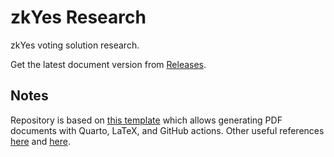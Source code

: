 # zkYes Research

zkYes voting solution research.

Get the latest document version from [Releases](https://github.com/kaxxa123/zkyes-research/releases).

## Notes
Repository is based on [this template](https://github.com/SimonWaldherr/BookTemplate) which allows generating PDF documents with Quarto, LaTeX, and GitHub actions. Other useful references [here](https://cameronpatrick.com/post/2023/07/quarto-thesis-formatting/) and [here](https://quarto.org/docs/reference/formats/pdf.html).
